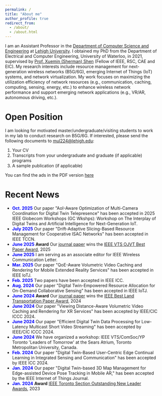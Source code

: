```yaml
---
permalink: /
title: "About me"
author_profile: true
redirect_from: 
  - /about/
  - /about.html
---
```

I am an Assistant Professor in the [Department of Computer Science and Engineering](https://engineering.lehigh.edu/cse) at [Lehigh University](https://www2.lehigh.edu/). I obtained my PhD from the Department of Electrical and Computer Engineering, University of Waterloo, in 2021, supervised by [Prof. Xuemin (Sherman) Shen](https://uwaterloo.ca/electrical-computer-engineering/profile/sshen) (Fellow of IEEE, RSC, CAE and EIC). My research interests include resource management for next-generation wireless networks (B5G/6G), emerging Internet of Things (IoT) systems, and network virtualization. My work focuses on maximizing the utilization efficiency of network resources (e.g., communication, caching, computing, sensing, energy, etc.) to enhance wireless network performance and support emerging network applications (e.g., VR/AR, autonomous driving, etc.).

Open Position 
======
I am looking for motivated master/undergraduate/visiting students to work in my lab to conduct research on B5G/6G. If interested, please send the following documents to [mul224@lehigh.edu](mailto:mul224@lehigh.edu):
1. Your CV
2. Transcripts from your undergraduate and graduate (if applicable) programs
3. A sample publication (if applicable)
   
You can find the ads in the PDF version [here](../assets/ads.pdf)

Recent News
======
* <span style="color:blue"> **Oct. 2025** </span> Our paper "AoI-Aware Optimization of Multi-Camera Coordination for Digital Twin Telepresence" has been accepted in 2025 IEEE Globecom Workshops (GC Wkshps): Workshop on The Interplay of Digital Twins and Artificial Intelligence for Next-Generation IoT.
* <span style="color:blue"> **July 2025** </span> Our paper "Drift-Adaptive Slicing-Based Resource Management for Cooperative ISAC Networks" has been accepted in IEEE TCCN.
* <span style="color:blue"> **June 2025** </span> **Award** Our [journal paper](https://ieeexplore.ieee.org/abstract/document/8954683) wins the [IEEE VTS OJVT Best Paper Award](https://vtsociety.org/paper-award/best-paper-award/ieee-vts-ojvt-best-paper-award), 2025
* <span style="color:blue"> **June 2025** </span> I am serving as an associate editor for IEEE Wireless Communication Letter.
* <span style="color:blue"> **Mar. 2025** </span> Our paper "QoE-Aware Volumetric Video Caching and Rendering for Mobile Extended Reality Services" has been accepted in IEEE IoTJ.
* <span style="color:blue"> **Feb. 2025** </span> Two papers have been accepted in IEEE ICC.
* <span style="color:blue"> **Aug. 2024** </span> Our paper "Digital Twin-Empowered Resource Allocation for On-Demand Collaborative Sensing" has been accepted in IEEE IoTJ.
* <span style="color:blue"> **June 2024** </span> **Award** Our [journal paper](https://ieeexplore.ieee.org/document/8964328) wins the [IEEE Best Land Transportation Paper Award](https://vtsociety.org/paper-award/ieee-best-land-transportation-paper-award), 2024
* <span style="color:blue"> **June 2024** </span> Our paper "Viewing Distance-Aware Volumetric Video Caching and Rendering for XR Services" has been accepted by IEEE/CIC ICCC 2024.
* <span style="color:blue"> **June 2024** </span> Our paper "Efficient Digital Twin Data Processing for Low-Latency Multicast Short Video Streaming" has been accepted by IEEE/CIC ICCC 2024.
* <span style="color:blue"> **June 2024** </span> We have organized a workshop: IEEE VTS/ComSoc/YP Toronto 'Leaders of Tomorrow' at the Sears Atrium, Toronto Metropolitan University, Canada.
* <span style="color:blue"> **Feb. 2024** </span> Our paper "Digital Twin-Based User-Centric Edge Continual Learning in Integrated Sensing and Communication" has been accepted by IEEE ICC 2024.
* <span style="color:blue"> **Jan. 2024** </span> Our paper "Digital Twin-based 3D Map Management for Edge-assisted Device Pose Tracking in Mobile AR," has been accepted by the IEEE Internet of Things Journal.
* <span style="color:blue"> **Jan. 2024** </span> **Award** [IEEE Toronto Section Outstanding New Leader Awards](https://www.ieeetoronto.ca/awards-2/), 2023


